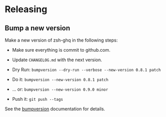 # Releasing

## Bump a new version

Make a new version of zsh-ghq in the following steps:

- Make sure everything is commit to github.com.
- Update `CHANGELOG.md` with the next version.

- Dry Run: `bumpversion --dry-run --verbose --new-version 0.8.1 patch`
- Do it: `bumpversion --new-version 0.8.1 patch`
- \... or: `bumpversion --new-version 0.9.0 minor`
- Push it: `git push --tags`

See the [bumpversion](https://pypi.org/project/bumpversion/) documentation for details.
